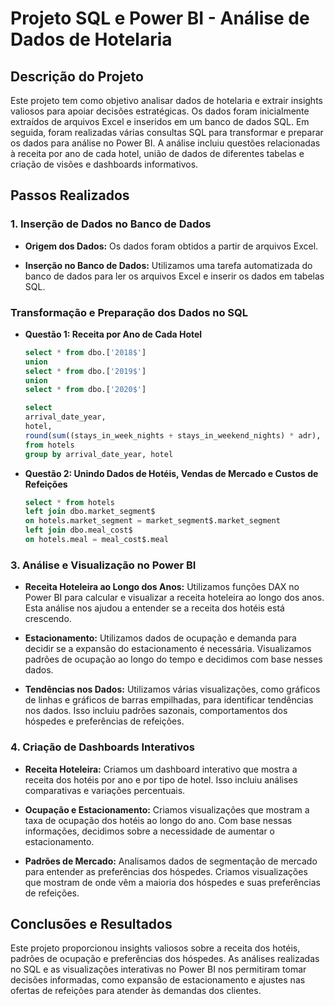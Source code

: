 # Projeto SQL e Power BI - Análise de Dados de Hotelaria

## Descrição do Projeto

Este projeto tem como objetivo analisar dados de hotelaria e extrair insights valiosos para apoiar decisões estratégicas. Os dados foram inicialmente extraídos de arquivos Excel e inseridos em um banco de dados SQL. Em seguida, foram realizadas várias consultas SQL para transformar e preparar os dados para análise no Power BI. A análise incluiu questões relacionadas à receita por ano de cada hotel, união de dados de diferentes tabelas e criação de visões e dashboards informativos.

## Passos Realizados

### 1. **Inserção de Dados no Banco de Dados**

- **Origem dos Dados:** Os dados foram obtidos a partir de arquivos Excel.
  
- **Inserção no Banco de Dados:** Utilizamos uma tarefa automatizada do banco de dados para ler os arquivos Excel e inserir os dados em tabelas SQL.


### **Transformação e Preparação dos Dados no SQL**

- **Questão 1: Receita por Ano de Cada Hotel**

  ```sql
  select * from dbo.['2018$']
  union
  select * from dbo.['2019$']
  union
  select * from dbo.['2020$']
  
  select 
  arrival_date_year,
  hotel,
  round(sum((stays_in_week_nights + stays_in_weekend_nights) * adr), 2) AS Revenue 
  from hotels
  group by arrival_date_year, hotel
  ```

- **Questão 2: Unindo Dados de Hotéis, Vendas de Mercado e Custos de Refeições**

  ```sql
  select * from hotels
  left join dbo.market_segment$
  on hotels.market_segment = market_segment$.market_segment
  left join dbo.meal_cost$
  on hotels.meal = meal_cost$.meal
  ```

### 3. **Análise e Visualização no Power BI**

- **Receita Hoteleira ao Longo dos Anos:** Utilizamos funções DAX no Power BI para calcular e visualizar a receita hoteleira ao longo dos anos. Esta análise nos ajudou a entender se a receita dos hotéis está crescendo.

- **Estacionamento:** Utilizamos dados de ocupação e demanda para decidir se a expansão do estacionamento é necessária. Visualizamos padrões de ocupação ao longo do tempo e decidimos com base nesses dados.

- **Tendências nos Dados:** Utilizamos várias visualizações, como gráficos de linhas e gráficos de barras empilhadas, para identificar tendências nos dados. Isso incluiu padrões sazonais, comportamentos dos hóspedes e preferências de refeições.

### 4. **Criação de Dashboards Interativos**

- **Receita Hoteleira:** Criamos um dashboard interativo que mostra a receita dos hotéis por ano e por tipo de hotel. Isso incluiu análises comparativas e variações percentuais.

- **Ocupação e Estacionamento:** Criamos visualizações que mostram a taxa de ocupação dos hotéis ao longo do ano. Com base nessas informações, decidimos sobre a necessidade de aumentar o estacionamento.

- **Padrões de Mercado:** Analisamos dados de segmentação de mercado para entender as preferências dos hóspedes. Criamos visualizações que mostram de onde vêm a maioria dos hóspedes e suas preferências de refeições.

## Conclusões e Resultados

Este projeto proporcionou insights valiosos sobre a receita dos hotéis, padrões de ocupação e preferências dos hóspedes. As análises realizadas no SQL e as visualizações interativas no Power BI nos permitiram tomar decisões informadas, como expansão de estacionamento e ajustes nas ofertas de refeições para atender às demandas dos clientes.


